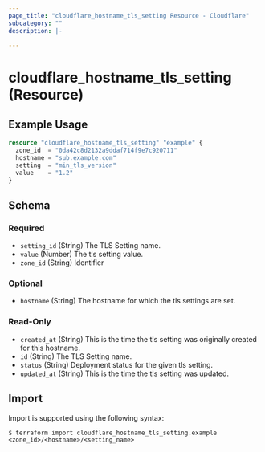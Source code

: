 ```yaml
---
page_title: "cloudflare_hostname_tls_setting Resource - Cloudflare"
subcategory: ""
description: |-
  
---
```


# cloudflare_hostname_tls_setting (Resource)



## Example Usage

```terraform
resource "cloudflare_hostname_tls_setting" "example" {
  zone_id  = "0da42c8d2132a9ddaf714f9e7c920711"
  hostname = "sub.example.com"
  setting  = "min_tls_version"
  value    = "1.2"
}
```
<!-- schema generated by tfplugindocs -->
## Schema

### Required

- `setting_id` (String) The TLS Setting name.
- `value` (Number) The tls setting value.
- `zone_id` (String) Identifier

### Optional

- `hostname` (String) The hostname for which the tls settings are set.

### Read-Only

- `created_at` (String) This is the time the tls setting was originally created for this hostname.
- `id` (String) The TLS Setting name.
- `status` (String) Deployment status for the given tls setting.
- `updated_at` (String) This is the time the tls setting was updated.

## Import

Import is supported using the following syntax:

```shell
$ terraform import cloudflare_hostname_tls_setting.example <zone_id>/<hostname>/<setting_name>
```
